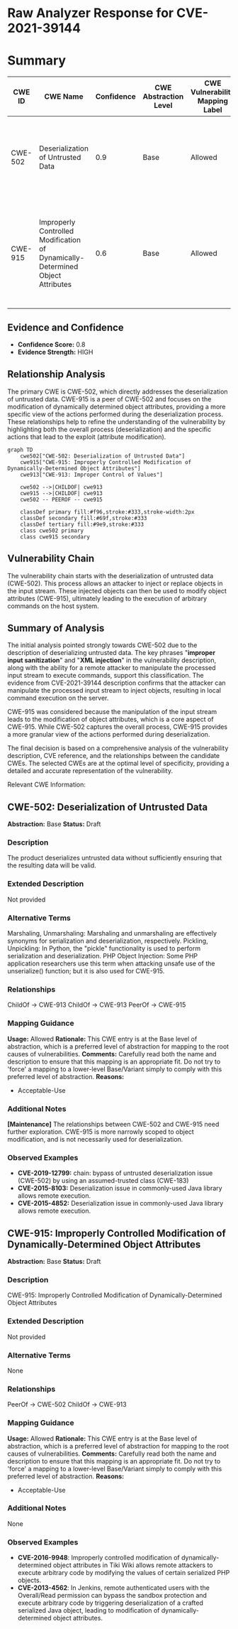 # Raw Analyzer Response for CVE-2021-39144

# Summary

| CWE ID | CWE Name | Confidence | CWE Abstraction Level | CWE Vulnerability Mapping Label | CWE-Vulnerability Mapping Notes |
|---|---|---|---|---|---|
| CWE-502 | Deserialization of Untrusted Data | 0.9 | Base | Allowed | Primary CWE: The vulnerability involves deserializing untrusted data leading to command execution. |
| CWE-915 | Improperly Controlled Modification of Dynamically-Determined Object Attributes | 0.6 | Base | Allowed | Secondary CWE: The vulnerability allows modification of object attributes during deserialization, which can lead to code execution. |

## Evidence and Confidence

*   **Confidence Score:** 0.8
*   **Evidence Strength:** HIGH

## Relationship Analysis
The primary CWE is CWE-502, which directly addresses the deserialization of untrusted data. CWE-915 is a peer of CWE-502 and focuses on the modification of dynamically determined object attributes, providing a more specific view of the actions performed during the deserialization process. These relationships help to refine the understanding of the vulnerability by highlighting both the overall process (deserialization) and the specific actions that lead to the exploit (attribute modification).

```mermaid
graph TD
    cwe502["CWE-502: Deserialization of Untrusted Data"]
    cwe915["CWE-915: Improperly Controlled Modification of Dynamically-Determined Object Attributes"]
    cwe913["CWE-913: Improper Control of Values"]
    
    cwe502 -->|CHILDOF| cwe913
    cwe915 -->|CHILDOF| cwe913
    cwe502 -- PEEROF -- cwe915
    
    classDef primary fill:#f96,stroke:#333,stroke-width:2px
    classDef secondary fill:#69f,stroke:#333
    classDef tertiary fill:#9e9,stroke:#333
    class cwe502 primary
    class cwe915 secondary
```

## Vulnerability Chain
The vulnerability chain starts with the deserialization of untrusted data (CWE-502). This process allows an attacker to inject or replace objects in the input stream. These injected objects can then be used to modify object attributes (CWE-915), ultimately leading to the execution of arbitrary commands on the host system.

## Summary of Analysis
The initial analysis pointed strongly towards CWE-502 due to the description of deserializing untrusted data. The key phrases "**improper input sanitization**" and "**XML injection**" in the vulnerability description, along with the ability for a remote attacker to manipulate the processed input stream to execute commands, support this classification. The evidence from CVE-2021-39144 description confirms that the attacker can manipulate the processed input stream to inject objects, resulting in local command execution on the server.

CWE-915 was considered because the manipulation of the input stream leads to the modification of object attributes, which is a core aspect of CWE-915. While CWE-502 captures the overall process, CWE-915 provides a more granular view of the actions performed during deserialization.

The final decision is based on a comprehensive analysis of the vulnerability description, CVE reference, and the relationships between the candidate CWEs. The selected CWEs are at the optimal level of specificity, providing a detailed and accurate representation of the vulnerability.

Relevant CWE Information:

## CWE-502: Deserialization of Untrusted Data
**Abstraction:** Base
**Status:** Draft

### Description
The product deserializes untrusted data without sufficiently ensuring that the resulting data will be valid.

### Extended Description
Not provided

### Alternative Terms
Marshaling, Unmarshaling: Marshaling and unmarshaling are effectively synonyms for serialization and deserialization, respectively.
Pickling, Unpickling: In Python, the "pickle" functionality is used to perform serialization and deserialization.
PHP Object Injection: Some PHP application researchers use this term when attacking unsafe use of the unserialize() function; but it is also used for CWE-915.

### Relationships
ChildOf -> CWE-913
ChildOf -> CWE-913
PeerOf -> CWE-915

### Mapping Guidance
**Usage:** Allowed
**Rationale:** This CWE entry is at the Base level of abstraction, which is a preferred level of abstraction for mapping to the root causes of vulnerabilities.
**Comments:** Carefully read both the name and description to ensure that this mapping is an appropriate fit. Do not try to 'force' a mapping to a lower-level Base/Variant simply to comply with this preferred level of abstraction.
**Reasons:**
- Acceptable-Use


### Additional Notes
**[Maintenance]** The relationships between CWE-502 and CWE-915 need further exploration. CWE-915 is more narrowly scoped to object modification, and is not necessarily used for deserialization.

### Observed Examples
- **CVE-2019-12799:** chain: bypass of untrusted deserialization issue (CWE-502) by using an assumed-trusted class (CWE-183)
- **CVE-2015-8103:** Deserialization issue in commonly-used Java library allows remote execution.
- **CVE-2015-4852:** Deserialization issue in commonly-used Java library allows remote execution.

## CWE-915: Improperly Controlled Modification of Dynamically-Determined Object Attributes
**Abstraction:** Base
**Status:** Draft

### Description
CWE-915: Improperly Controlled Modification of Dynamically-Determined Object Attributes

### Extended Description
Not provided

### Alternative Terms
None

### Relationships
PeerOf -> CWE-502
ChildOf -> CWE-913

### Mapping Guidance
**Usage:** Allowed
**Rationale:** This CWE entry is at the Base level of abstraction, which is a preferred level of abstraction for mapping to the root causes of vulnerabilities.
**Comments:** Carefully read both the name and description to ensure that this mapping is an appropriate fit. Do not try to 'force' a mapping to a lower-level Base/Variant simply to comply with this preferred level of abstraction.
**Reasons:**
- Acceptable-Use

### Additional Notes
None

### Observed Examples
- **CVE-2016-9948**: Improperly controlled modification of dynamically-determined object attributes in Tiki Wiki allows remote attackers to execute arbitrary code by modifying the values of certain serialized PHP objects.
- **CVE-2013-4562**: In Jenkins, remote authenticated users with the Overall/Read permission can bypass the sandbox protection and execute arbitrary code by triggering deserialization of a crafted serialized Java object, leading to modification of dynamically-determined object attributes.